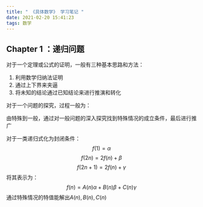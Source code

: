 ```yaml
---
title: " 《具体数学》 学习笔记 "
date: 2021-02-20 15:41:23
tags: 数学
---
```

## Chapter 1 ：递归问题
对于一个定理或公式的证明，一般有三种基本思路和方法： 

1. 利用数学归纳法证明
2. 通过上下界来夹逼
3. 将未知的结论通过已知结论来进行推演和转化

对于一个问题的探究，过程一般为：

由特殊到一般，通过对一般问题的深入探究找到特殊情况的成立条件，最后进行推广

对于一类递归式化为封闭条件：
$$
f(1)=\alpha
$$
$$
f(2n)=2f(n)+\beta
$$
$$
f(2n+1)=2f(n)+\gamma
$$
将其表示为：
$$
f(n)=A(n)\alpha+B(n)\beta+C(n)\gamma
$$
通过特殊情况的特值能解出$A(n),B(n),C(n)$